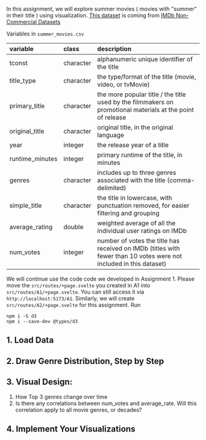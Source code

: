 In this assignment, we will explore summer movies ( movies with "summer" in their title ) using visualization. [This dataset]() is coming from [IMDb Non-Commercial Datasets](https://developer.imdb.com/non-commercial-datasets/)

Variables in `summer_movies.csv`

|variable        |class     |description     |
|:---------------|:---------|:---------------|
|tconst          |character |alphanumeric unique identifier of the title |
|title_type      |character |the type/format of the title (movie, video, or tvMovie) |
|primary_title   |character |the more popular title / the title used by the filmmakers on promotional materials at the point of release |
|original_title  |character |original title, in the original language |
|year            |integer   |the release year of a title |
|runtime_minutes |integer   |primary runtime of the title, in minutes |
|genres          |character |includes up to three genres associated with the title (comma-delimited)  |
|simple_title    |character |the title in lowercase, with punctuation removed, for easier filtering and grouping |
|average_rating  |double    |weighted average of all the individual user ratings on IMDb |
|num_votes       |integer   |number of votes the title has received on IMDb (titles with fewer than 10 votes were not included in this dataset) |


We will continue use the code code we developed in Assignment 1. 
Please move the `src/routes/+page.svelte` you created in A1 into `src/routes/A1/+page.svelte`. You can still access it via `http://localhost:5173/A1`. 
Similarly, we will create `src/routes/A2/+page.svelte` for this assignment.
Run 
```
npm i -S d3
npm i --save-dev @types/d3
```




## 1. Load Data

## 2. Draw Genre Distribution, Step by Step

## 3. Visual Design:
1. How Top 3 genres change over time
2. Is there any correlations between num_votes and average_rate. Will this correlation apply to all movie genres, or decades?
## 4. Implement Your Visualizations